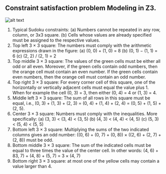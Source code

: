 

## Constraint satisfaction problem Modeling in Z3.

![alt text](https://github.com/manuelaceron/Artificial-Intelligence/tree/main/CSP/sudoku.PNG?raw=true)

1. Typical Sudoku constraints:
(a) Numbers cannot be repeated in any row, column, or 3x3 square.
(b) Cells whose values are already specified must be assigned to the respective values.
2. Top left 3 × 3 square: The numbers must comply with the arithmetic expressions
drawn in the figure:
(a) (0, 0) + (1, 0) = 8
(b) (0, 1) − (1, 1) = 6
(c) (2, 2) / (2, 1) = 2
3. Top middle 3 × 3 square: The values of the green cells must be either all odd or all
even. Moreover, if the green cells contain odd numbers, then the orange cell must
contain an even number. If the green cells contain even numbers, then the orange
cell must contain an odd number.
4. Top right 3 × 3 square: For every corner cell of this square, one of the horizontally
or vertically adjacent cells must equal the value plus 1. When for example the cell
(0, 3) = 3, then either (0, 4) = 4 or (1, 3) = 4.
5. Middle left 3 × 3 square: The sum of all rows in this square must be equal, i.e.,
(0, 3) + (1, 3) + (2, 3) = (0, 4) + (1, 4) + (2, 4) = (0, 5) + (1, 5) + (2, 5).
6. Center 3 × 3 square: Numbers must comply with the inequalities. More specifically:
(a) (3, 3) < (3, 4) < (3, 5)
(b) (4, 3) < (4, 4) < (4, 5)
(c) (5, 3) < (5, 4) < (5, 5)
7. Bottom left 3 × 3 square: Multiplying the sums of the two indicated columns gives
an odd number: ((0, 6) + (0, 7) + (0, 8)) × ((2, 6) + (2, 7) + (2, 8)) must be odd.
8. Bottom middle 3 × 3 square: The sum of the indicated cells must be equal to three
times the value of the center cell. In other words: (4, 6) + 83, 7) + (4, 8) + (5, 7) =
3 × (4, 7)
9. Bottom right 3 × 3 square: at most one of the yellow cells may contain a value larger
than 4.

